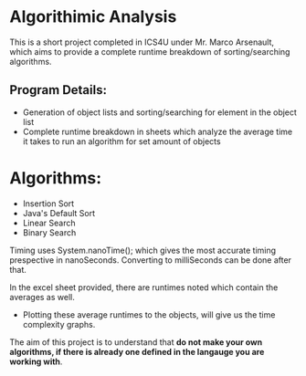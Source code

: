 # Algorithimic Analysis

This is a short project completed in ICS4U under Mr. Marco Arsenault, which aims to provide a complete runtime breakdown of sorting/searching algorithms.

## Program Details:

- Generation of object lists and sorting/searching for element in the object list
- Complete runtime breakdown in sheets which analyze the average time it takes to run an algorithm for set amount of objects

# Algorithms:

- Insertion Sort
- Java's Default Sort
- Linear Search
- Binary Search

Timing uses System.nanoTime(); which gives the most accurate timing prespective in nanoSeconds. Converting to milliSeconds can be done after that.

In the excel sheet provided, there are runtimes noted which contain the averages as well.

* Plotting these average runtimes to the objects, will give us the time complexity graphs.

The aim of this project is to understand that **do not make your own algorithms, if there is already one defined in the langauge you are working with**. 
